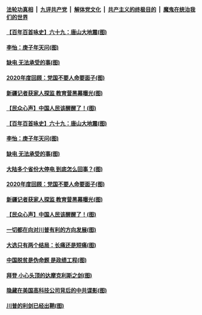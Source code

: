 

####  [法轮功真相](../../../../basic/blob/master/README.md?t=12230602) &nbsp;|&nbsp; [九评共产党](../../../../9ping.md/blob/master/README.md?t=12230602) &nbsp;|&nbsp; [解体党文化](../../../../jtdwh.md/blob/master/README.md?t=12230602)  &nbsp;|&nbsp; [共产主义的终极目的](../../../../gczydzjmd.md/blob/master/README.md?t=12230602) &nbsp;|&nbsp; [魔鬼在统治我们的世界](../../../../mgztzwmdsj.md/blob/master/README.md?t=12230602) 

#### [【百年百首咏史】六十九：唐山大地震(图)](../pages/p4/956719.md?t=12230602) 

#### [李怡：庚子年天问(图)](../pages/p4/956601.md?t=12230602) 

#### [缺电 无法承受的事(图)](../pages/p4/956604.md?t=12230602) 

#### [2020年度回顾：党国不要人命要面子(图)](../pages/p4/956598.md?t=12230602) 

#### [新疆记者获家人探监 教育营黑幕曝光(图)](../pages/p4/956517.md?t=12230602) 

#### [【民众心声】中国人民该醒醒了！(图)](../pages/p4/956239.md?t=12230602) 

#### [【百年百首咏史】六十九：唐山大地震(图)](../pages/p4/956719.md?t=12230602) 



#### [李怡：庚子年天问(图)](../pages/p4/956601.md?t=12230602) 

#### [缺电 无法承受的事(图)](../pages/p4/956604.md?t=12230602) 

#### [大陆多个省份大停电 到底怎么回事？(图)](../pages/p4/956600.md?t=12230602) 

#### [2020年度回顾：党国不要人命要面子(图)](../pages/p4/956598.md?t=12230602) 




#### [新疆记者获家人探监 教育营黑幕曝光(图)](../pages/p4/956517.md?t=12230602) 

#### [【民众心声】中国人民该醒醒了！(图)](../pages/p4/956239.md?t=12230602) 


#### [一切都在向对川普有利的方向发展(图)](../pages/p4/956511.md?t=12230602) 

#### [大选只有两个结局：长痛还是短痛(图)](../pages/p4/956505.md?t=12230602) 

#### [中国脱贫是伪命题 是政绩工程(图)](../pages/p4/956502.md?t=12230602) 

#### [拜登 小心头顶的达摩克利斯之剑(图)](../pages/p4/956498.md?t=12230602) 

#### [隐藏在美国高科技公司背后的中共谍影(图)](../pages/p4/956497.md?t=12230602) 

#### [川普的利剑已经出鞘(图)](../pages/p4/956494.md?t=12230602) 



